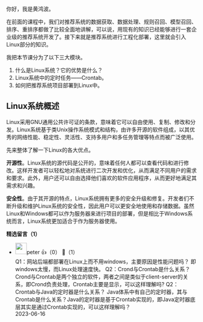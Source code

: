 你好，我是黄鸿波。

在前面的课程中，我们对推荐系统的数据获取、数据处理、规则召回、模型召回、排序、重排序都做了比较全面地讲解，可以说，用现有的知识已经能够进行一套企业级的推荐系统开发了。接下来就是推荐系统进行工程化部署，这里就会引入Linux部分的知识。

我把本节课分为了以下三大模块。

1. 什么是Linux系统？它的优势是什么？
2. Linux系统中的定时任务——Crontab。
3. 如何把推荐系统项目部署到Linux中。

## Linux系统概述

Linux采用GNU通用公共许可证的条款，意味着它可以自由使用、复制、修改和分发。Linux系统基于类Unix操作系统模式和结构，由许多开源的软件组成，以其优秀的网络性能、稳定性、灵活性、支持多用户和多任务管理等特点而被广泛使用。

先来整体了解一下Linux的各大优点。

**开源性**。Linux系统的源代码是公开的，意味着任何人都可以查看代码和进行修改。这样开发者可以轻松地对系统进行二次开发和优化，从而满足不同用户的需求和要求。此外，用户还可以自由选择他们喜欢的软件应用程序，从而更好地满足其需求和兴趣。

**安全性**。由于其开源的特点，Linux系统拥有更多的安全升级和修复。开发者们不断升级和维护Linux系统的安全性，因此用户可以更安全地使用和存储数据。虽然Linux和Windows都可以作为服务器来进行项目的部署，但是相比于Windows系统而言，Linux系统更加适合于作为服务器使用。
<div><strong>精选留言（1）</strong></div><ul>
<li><img src="https://static001.geekbang.org/account/avatar/00/10/25/87/f3a69d1b.jpg" width="30px"><span>peter</span> 👍（0） 💬（1）<div>Q1：网站后端都部署在Linux上而不用windows，主要原因是性能问题吗？ 即windows太慢，而Linux处理速度快。
Q2：Crond与Crontab是什么关系？
Crond与Crontab是两个独立的软件，两者之间是类似于client-server的关系，即Crond负责处理，Crontab主要是显示，可以这样理解吗?
Q2：Crontab与Java的定时器是什么关系？
Java体系中有自己的定时器，其与Crontab是什么关系？Java的定时器是基于Crontab实现的，即Java定时器底层其实是通过Crontab实现的，可以这样理解吗？</div>2023-06-16</li><br/>
</ul>